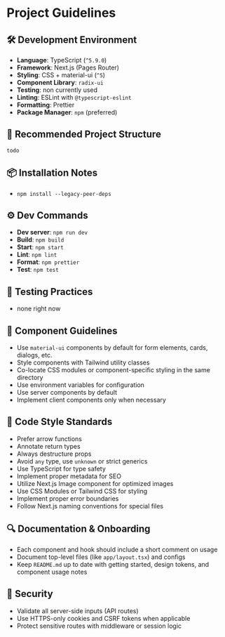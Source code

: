 # Project Guidelines

## 🛠️ Development Environment

- **Language**: TypeScript (`^5.9.0`)
- **Framework**: Next.js (Pages Router)
- **Styling**: CSS + material-ui (`^5`)
- **Component Library**: `radix-ui`
- **Testing**: non currently used
- **Linting**: ESLint with `@typescript-eslint`
- **Formatting**: Prettier
- **Package Manager**: `npm` (preferred)

## 📂 Recommended Project Structure

```warp-runnable-command
todo
```

## 📦 Installation Notes

- `npm install --legacy-peer-deps`

## ⚙️ Dev Commands

- **Dev server**: `npm run dev`
- **Build**: `npm build`
- **Start**: `npm start`
- **Lint**: `npm lint`
- **Format**: `npm prettier`
- **Test**: `npm test`

## 🧪 Testing Practices

- none right now

## 🧱 Component Guidelines

- Use `material-ui` components by default for form elements, cards, dialogs, etc.
- Style components with Tailwind utility classes
- Co-locate CSS modules or component-specific styling in the same directory
- Use environment variables for configuration
- Use server components by default
- Implement client components only when necessary

## 📝 Code Style Standards

- Prefer arrow functions
- Annotate return types
- Always destructure props
- Avoid `any` type, use `unknown` or strict generics
- Use TypeScript for type safety
- Implement proper metadata for SEO
- Utilize Next.js Image component for optimized images
- Use CSS Modules or Tailwind CSS for styling
- Implement proper error boundaries
- Follow Next.js naming conventions for special files

## 🔍 Documentation & Onboarding

- Each component and hook should include a short comment on usage
- Document top-level files (like `app/layout.tsx`) and configs
- Keep `README.md` up to date with getting started, design tokens, and component usage notes

## 🔐 Security

- Validate all server-side inputs (API routes)
- Use HTTPS-only cookies and CSRF tokens when applicable
- Protect sensitive routes with middleware or session logic
